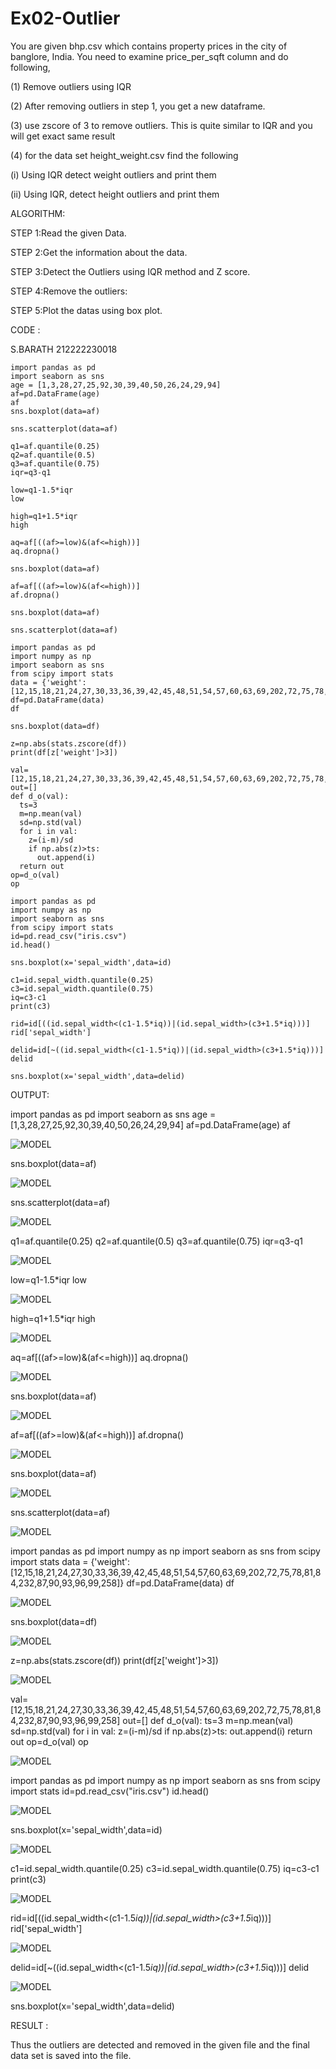 # Ex02-Outlier


You are given bhp.csv which contains property prices in the city of banglore, India. You need to examine price_per_sqft column and do following,

(1) Remove outliers using IQR

(2) After removing outliers in step 1, you get a new dataframe.

(3) use zscore of 3 to remove outliers. This is quite similar to IQR and you will get exact same result

(4) for the data set height_weight.csv find the following

(i) Using IQR detect weight outliers and print them

(ii) Using IQR, detect height outliers and print them

ALGORITHM:

STEP 1:Read the given Data.

STEP 2:Get the information about the data.

STEP 3:Detect the Outliers using IQR method and Z score.

STEP 4:Remove the outliers:

STEP 5:Plot the datas using box plot.

CODE :

S.BARATH
212222230018

```
import pandas as pd
import seaborn as sns
age = [1,3,28,27,25,92,30,39,40,50,26,24,29,94]
af=pd.DataFrame(age)
af
sns.boxplot(data=af)

sns.scatterplot(data=af)

q1=af.quantile(0.25)
q2=af.quantile(0.5)
q3=af.quantile(0.75)
iqr=q3-q1

low=q1-1.5*iqr
low

high=q1+1.5*iqr
high

aq=af[((af>=low)&(af<=high))]
aq.dropna()

sns.boxplot(data=af)

af=af[((af>=low)&(af<=high))]
af.dropna()

sns.boxplot(data=af)

sns.scatterplot(data=af)

import pandas as pd
import numpy as np
import seaborn as sns
from scipy import stats
data = {'weight':[12,15,18,21,24,27,30,33,36,39,42,45,48,51,54,57,60,63,69,202,72,75,78,81,84,232,87,90,93,96,99,258]}
df=pd.DataFrame(data)
df

sns.boxplot(data=df)

z=np.abs(stats.zscore(df))
print(df[z['weight']>3])

val=[12,15,18,21,24,27,30,33,36,39,42,45,48,51,54,57,60,63,69,202,72,75,78,81,84,232,87,90,93,96,99,258]
out=[]
def d_o(val):
  ts=3
  m=np.mean(val)
  sd=np.std(val)
  for i in val:
    z=(i-m)/sd
    if np.abs(z)>ts:
      out.append(i)
  return out
op=d_o(val)
op

import pandas as pd
import numpy as np
import seaborn as sns
from scipy import stats
id=pd.read_csv("iris.csv")
id.head()

sns.boxplot(x='sepal_width',data=id)

c1=id.sepal_width.quantile(0.25)
c3=id.sepal_width.quantile(0.75)
iq=c3-c1
print(c3)

rid=id[((id.sepal_width<(c1-1.5*iq))|(id.sepal_width>(c3+1.5*iq)))]
rid['sepal_width']

delid=id[~((id.sepal_width<(c1-1.5*iq))|(id.sepal_width>(c3+1.5*iq)))]
delid

sns.boxplot(x='sepal_width',data=delid)
```

OUTPUT:

import pandas as pd
import seaborn as sns
age = [1,3,28,27,25,92,30,39,40,50,26,24,29,94]
af=pd.DataFrame(age)
af

![MODEL](https://github.com/barathsubramani/ODD2023---Datascience---Ex-02/blob/main/Screenshot%202023-09-01%20195107.png)

sns.boxplot(data=af)

![MODEL](https://github.com/barathsubramani/ODD2023---Datascience---Ex-02/blob/main/Screenshot%202023-09-01%20195214.png)

sns.scatterplot(data=af)

![MODEL](https://github.com/barathsubramani/ODD2023---Datascience---Ex-02/blob/main/Screenshot%202023-09-01%20195328.png)

q1=af.quantile(0.25)
q2=af.quantile(0.5)
q3=af.quantile(0.75)
iqr=q3-q1

![MODEL](https://github.com/barathsubramani/ODD2023---Datascience---Ex-02/blob/main/Screenshot%202023-09-01%20195355.png)

low=q1-1.5*iqr
low

![MODEL](https://github.com/barathsubramani/ODD2023---Datascience---Ex-02/blob/main/Screenshot%202023-09-01%20195404.png)

high=q1+1.5*iqr
high

![MODEL](https://github.com/barathsubramani/ODD2023---Datascience---Ex-02/blob/main/Screenshot%202023-09-01%20195421.png)

aq=af[((af>=low)&(af<=high))]
aq.dropna()

![MODEL](https://github.com/barathsubramani/ODD2023---Datascience---Ex-02/blob/main/Screenshot%202023-09-01%20195443.png)

sns.boxplot(data=af)

![MODEL](https://github.com/barathsubramani/ODD2023---Datascience---Ex-02/blob/main/Screenshot%202023-09-01%20195455.png)

af=af[((af>=low)&(af<=high))]
af.dropna()

![MODEL](https://github.com/barathsubramani/ODD2023---Datascience---Ex-02/blob/main/Screenshot%202023-09-01%20195506.png)

sns.boxplot(data=af)

![MODEL](https://github.com/barathsubramani/ODD2023---Datascience---Ex-02/blob/main/Screenshot%202023-09-01%20195519.png)

sns.scatterplot(data=af)

![MODEL](https://github.com/barathsubramani/ODD2023---Datascience---Ex-02/blob/main/Screenshot%202023-09-01%20200214.png)

import pandas as pd
import numpy as np
import seaborn as sns
from scipy import stats
data = {'weight':[12,15,18,21,24,27,30,33,36,39,42,45,48,51,54,57,60,63,69,202,72,75,78,81,84,232,87,90,93,96,99,258]}
df=pd.DataFrame(data)
df

![MODEL](https://github.com/barathsubramani/ODD2023---Datascience---Ex-02/blob/main/Screenshot%202023-09-01%20200244.png)

sns.boxplot(data=df)

![MODEL](https://github.com/barathsubramani/ODD2023---Datascience---Ex-02/blob/main/Screenshot%202023-09-01%20221437.png)

z=np.abs(stats.zscore(df))
print(df[z['weight']>3])

![MODEL](https://github.com/barathsubramani/ODD2023---Datascience---Ex-02/blob/main/Screenshot%202023-09-01%20221538.png)

val=[12,15,18,21,24,27,30,33,36,39,42,45,48,51,54,57,60,63,69,202,72,75,78,81,84,232,87,90,93,96,99,258]
out=[]
def d_o(val):
  ts=3
  m=np.mean(val)
  sd=np.std(val)
  for i in val:
    z=(i-m)/sd
    if np.abs(z)>ts:
      out.append(i)
  return out
op=d_o(val)
op

![MODEL](https://github.com/barathsubramani/ODD2023---Datascience---Ex-02/blob/main/Screenshot%202023-09-01%20221523.png)

import pandas as pd
import numpy as np
import seaborn as sns
from scipy import stats
id=pd.read_csv("iris.csv")
id.head()

![MODEL](https://github.com/barathsubramani/ODD2023---Datascience---Ex-02/blob/main/Screenshot%202023-09-01%20221550.png)

sns.boxplot(x='sepal_width',data=id)

![MODEL]()

c1=id.sepal_width.quantile(0.25)
c3=id.sepal_width.quantile(0.75)
iq=c3-c1
print(c3)

![MODEL]()

rid=id[((id.sepal_width<(c1-1.5*iq))|(id.sepal_width>(c3+1.5*iq)))]
rid['sepal_width']

![MODEL]()

delid=id[~((id.sepal_width<(c1-1.5*iq))|(id.sepal_width>(c3+1.5*iq)))]
delid

![MODEL]()

sns.boxplot(x='sepal_width',data=delid)


RESULT :

Thus the outliers are detected and removed in the given file and the final data set is saved into the file.





